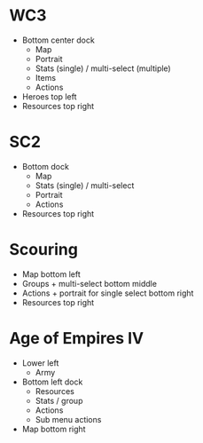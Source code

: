 # WC3

- Bottom center dock
  - Map
  - Portrait
  - Stats (single) / multi-select (multiple)
  - Items
  - Actions
- Heroes top left
- Resources top right

# SC2

- Bottom dock
  - Map
  - Stats (single) / multi-select
  - Portrait
  - Actions
- Resources top right

# Scouring

- Map bottom left
- Groups + multi-select bottom middle
- Actions + portrait for single select bottom right
- Resources top right

# Age of Empires IV

- Lower left
  - Army
- Bottom left dock
  - Resources
  - Stats / group
  - Actions
  - Sub menu actions
- Map bottom right
